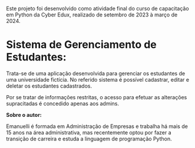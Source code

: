 Este projeto foi desenvolvido como atividade final do curso de capacitação em Python da Cyber Edux, realizado de setembro de 2023 à março de 2024. 

<h1><b>Sistema de Gerenciamento de Estudantes:</b></h1>

Trata-se de uma aplicação desenvolvida para gerenciar os estudantes de uma universidade fictícia. No referido sistema é possível cadastrar, editar e deletar os estudantes cadastrados. 

Por se tratar de informações restritas, o acesso para efetuar as alterações supracitadas é concedido apenas aos admins.

<b>Sobre o autor:</b>

Emanuelli é formada em Administração de Empresas e trabalha há mais de 15 anos na área administrativa, mas recentemente optou por fazer a transição de carreira e estuda a linguagem de programação Python. 
